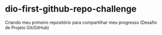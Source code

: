 # dio-first-github-repo-challenge
Criando meu primeiro repositório para compartilhar meu progresso (Desafio de Projeto Git/GitHub)
